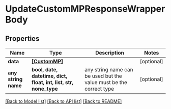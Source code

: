 # UpdateCustomMPResponseWrapperBody


## Properties
Name | Type | Description | Notes
------------ | ------------- | ------------- | -------------
**data** | [**[CustomMP]**](CustomMP.md) |  | [optional] 
**any string name** | **bool, date, datetime, dict, float, int, list, str, none_type** | any string name can be used but the value must be the correct type | [optional]

[[Back to Model list]](../README.md#documentation-for-models) [[Back to API list]](../README.md#documentation-for-api-endpoints) [[Back to README]](../README.md)


